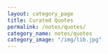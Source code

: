 ```yaml
---
layout: category_page
title: Curated Quotes
permalink: /notes/quotes/
category_name: notes/quotes
category_image: "/img/lib.jpg"
---
```


